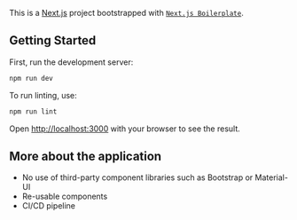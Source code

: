 This is a [Next.js](https://nextjs.org/) project bootstrapped with [`Next.js Boilerplate`](https://github.com/ixartz/Next-js-Boilerplate).

## Getting Started

First, run the development server:

```bash
npm run dev
```
To run linting, use:

```bash
npm run lint
```

Open [http://localhost:3000](http://localhost:3000) with your browser to see the result.

## More about the application
- No use of third-party component libraries such as Bootstrap or Material-UI
- Re-usable components
- CI/CD pipeline
